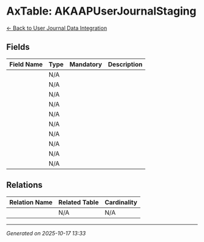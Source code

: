 # AxTable: AKAAPUserJournalStaging

[← Back to User Journal Data Integration](../README.md)

## Fields

| Field Name | Type | Mandatory | Description |
|------------|------|-----------|-------------|
|  | N/A |  |  |
|  | N/A |  |  |
|  | N/A |  |  |
|  | N/A |  |  |
|  | N/A |  |  |
|  | N/A |  |  |
|  | N/A |  |  |
|  | N/A |  |  |
|  | N/A |  |  |
|  | N/A |  |  |

## Relations

| Relation Name | Related Table | Cardinality |
|---------------|---------------|-------------|
|  | N/A | N/A |

---

*Generated on 2025-10-17 13:33*
